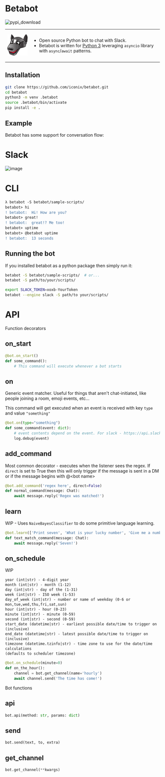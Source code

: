 # Betabot
![pypi_download][]

<table>
<tbody>
<tr class="odd">
<td><p><img src="images/logo.png" alt="image" /></p></td>
<td><ul>
<li>Open source Python bot to chat with Slack.</li>
<li>Betabot is written for <a href="https://www.python.org/">Python 3</a> leveraging <code>asyncio</code> library with <code>async</code>/<code>await</code> patterns.</li>
</ul></td>
</tr>
</tbody>
</table>

## Installation

```bash
git clone https://github.com/iconix/betabot.git
cd betabot
python3 -m venv .betabot
source .betabot/bin/activate
pip install -e .
```

## Example

Betabot has some support for conversation flow:

# Slack

![image][]

# CLI

```diff
λ betabot -S betabot/sample-scripts/
betabot> hi
! betabot:  Hi! How are you?
betabot> great!
! betabot:  great!? Me too!
betabot> uptime
betabot> @betabot uptime
! betabot:  13 seconds
```

## Running the bot

If you installed betabot as a python package then simply run it:

```bash
betabot -S betabot/sample-scripts/  # or...
betabot -S path/to/your/scripts/
```

```bash
export SLACK_TOKEN=xoxb-YourToken
betabot --engine slack -S path/to your/scripts/
```

# API

Function decorators

## on_start

```python
@bot.on_start()
def some_command():
    # This command will execute whenever a bot starts
```

## on

Generic event matcher. Useful for things that aren't chat-initiated,
like people joining a room, emoji events, etc...

This command will get executed when an event is received with key `type` and value `"something"`

```python
@bot.on(type="something")
def some_command(event: dict):
    # event contents depend on the event. For slack - https://api.slack.com/events-api#receiving_events
    log.debug(event)
```

## add_command

Most common decorator - executes when the listener sees the regex. If `direct` is set to True then this will only
trigger if the message is sent in a DM or if the message begins with
@\<bot name\>

```python
@bot.add_command('regex here', direct=False)
def normal_command(message: Chat):
    await message.reply('Regex was matched!')
```

## learn

WIP - Uses `NaiveBayesClassifier` to do some primitive language learning.

```python
@bot.learn(['Print seven', 'What is your lucky number', 'Give me a number between six and eight'])
def text_match_command(message: Chat):
    await message.reply('Seven!')
```

## on_schedule

WIP

    year (int|str) - 4-digit year
    month (int|str) - month (1-12)
    day (int|str) - day of the (1-31)
    week (int|str) - ISO week (1-53)
    day_of_week (int|str) - number or name of weekday (0-6 or mon,tue,wed,thu,fri,sat,sun)
    hour (int|str) - hour (0-23)
    minute (int|str) - minute (0-59)
    second (int|str) - second (0-59)
    start_date (datetime|str) - earliest possible date/time to trigger on (inclusive)
    end_date (datetime|str) - latest possible date/time to trigger on (inclusive)
    timezone (datetime.tzinfo|str) - time zone to use for the date/time calculations
    (defaults to scheduler timezone)

```python
@bot.on_schedule(minute=0)
def on_the_hour():
    channel = bot.get_channel(name='hourly')
    await channel.send('The time has come!')
```

Bot functions

## api

```python
bot.api(method: str, params: dict)
```

## send

```python
bot.send(text, to, extra)
```

## get_channel

```python
bot.get_channel(**kwargs)
```

  [pypi_download]: https://badge.fury.io/py/alphabot.png
  [image]: images/example.png
